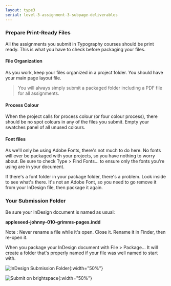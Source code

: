 ```yaml
---
layout: type3
serial: level-3-assignment-3-subpage-deliverables
---
```

### Prepare Print-Ready Files

All the assignments you submit in Typography courses should be print ready. This is what you have to check before packaging your files.

#### File Organization

As you work, keep your files organized in a project folder. You should have your main page layout file.

> You will always simply submit a packaged folder including a PDF file for all assignments.

#### Process Colour

When the project calls for process colour (or four colour process), there should be no spot colours in any of the files you submit. Empty your swatches panel of all unused colours.

#### Font files

As we'll only be using Adobe Fonts, there's not much to do here. No fonts will ever be packaged with your projects, so you have nothing to worry about. Be sure to check <span class="command">Type > Find Fonts...</span> to ensure only the fonts you're using are in your document.

If there's a font folder in your package folder, there's a problem. Look inside to see what's there. It's not an Adobe Font, so you need to go remove it from your InDesign file, then package it again.

### Your Submission Folder

Be sure your InDesign document is named as usual:

**appleseed-johnny-010-grimms-pages.indd**

Note
: Never rename a file while it's open. Close it. Rename it in Finder, then re-open it.

When you package your InDesign document with <span class="command">File > Package...</span> It will create a folder that's properly named if your file was well named to start with.

![InDesign Submission Folder]({{site.url}}/svg/submission-folder-indd.svg){:width="50%"}

![Submit on brightspace]({{site.url}}/svg/button-submit-brightspace.svg){:width="50%"}